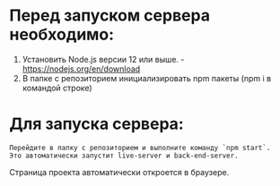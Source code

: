 # Перед запуском сервера необходимо:

1) Установить Node.js версии 12 или выше. - https://nodejs.org/en/download
2) В папке с репозиторием инициализировать npm пакеты (npm i в командой строке)

# Для запуска сервера:
``````
Перейдите в папку с репозиторием и выполните команду `npm start`.
Это автоматически запустит live-server и back-end-server. 
``````
Страница проекта автоматически откроется в браузере.
